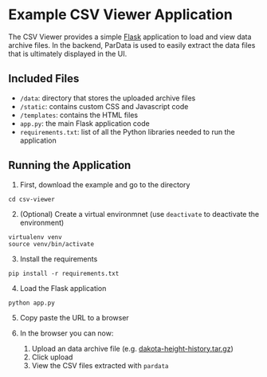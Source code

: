 # Example CSV Viewer Application

The CSV Viewer provides a simple [Flask](https://flask.palletsprojects.com/en/2.0.x/) application to load and view data archive files. In the backend, ParData is used to easily extract the data files that is ultimately displayed in the UI.

## Included Files
* `/data`: directory that stores the uploaded archive files
* `/static`: contains custom CSS and Javascript code
* `/templates`: contains the HTML files
* `app.py`: the main Flask application code
* `requirements.txt`: list of all the Python libraries needed to run the application

## Running the Application
1. First, download the example and go to the directory
```
cd csv-viewer
```

2. (Optional) Create a virtual environmnet (use `deactivate` to deactivate the environment)
```
virtualenv venv
source venv/bin/activate
```

3. Install the requirements

```
pip install -r requirements.txt
```

4. Load the Flask application
```
python app.py
```

5. Copy paste the URL to a browser

6. In the browser you can now:
	1. Upload an data archive file (e.g. [dakota-height-history.tar.gz](https://pardata.readthedocs.io/en/latest/_static/dakota-height-history.tar.gz))
	2. Click upload
	3. View the CSV files extracted with `pardata`
